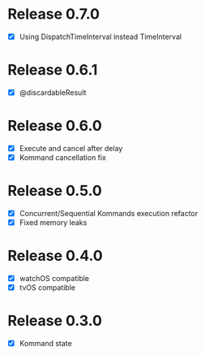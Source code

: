# Release 0.7.0

- [x] Using DispatchTimeInterval instead TimeInterval

# Release 0.6.1

- [x] @discardableResult

# Release 0.6.0

- [x] Execute and cancel after delay
- [x] Kommand cancellation fix

# Release 0.5.0

- [x] Concurrent/Sequential Kommands execution refactor
- [x] Fixed memory leaks

# Release 0.4.0

- [x] watchOS compatible
- [x] tvOS compatible

# Release 0.3.0

- [x] Kommand state
